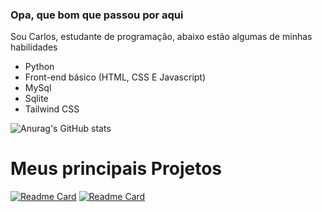 ### Opa, que bom que passou por aqui

Sou Carlos, estudante de programação, abaixo estão algumas de minhas habilidades

- Python
- Front-end básico (HTML, CSS E Javascript)
- MySql
- Sqlite
- Tailwind CSS

![Anurag's GitHub stats](https://github-readme-stats.vercel.app/api?username=CarlosEduardoAD&show_icons=true&theme=radical)

# Meus principais Projetos

[![Readme Card](https://github-readme-stats.vercel.app/api/pin/?username=CarlosEduardoAD&repo=Flyers)](https://github.com/CarlosEduardoAD/Flyers)
[![Readme Card](https://github-readme-stats.vercel.app/api/pin/?username=CarlosEduardoAD&repo=Sherlock-project)](https://github.com/CarlosEduardoAD/Sherlock-project)

